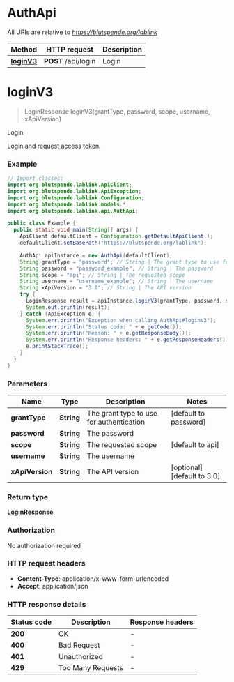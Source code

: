 # AuthApi

All URIs are relative to *https://blutspende.org/lablink*

| Method | HTTP request | Description |
|------------- | ------------- | -------------|
| [**loginV3**](AuthApi.md#loginV3) | **POST** /api/login | Login |


<a id="loginV3"></a>
# **loginV3**
> LoginResponse loginV3(grantType, password, scope, username, xApiVersion)

Login

Login and request access token.

### Example
```java
// Import classes:
import org.blutspende.lablink.ApiClient;
import org.blutspende.lablink.ApiException;
import org.blutspende.lablink.Configuration;
import org.blutspende.lablink.models.*;
import org.blutspende.lablink.api.AuthApi;

public class Example {
  public static void main(String[] args) {
    ApiClient defaultClient = Configuration.getDefaultApiClient();
    defaultClient.setBasePath("https://blutspende.org/lablink");

    AuthApi apiInstance = new AuthApi(defaultClient);
    String grantType = "password"; // String | The grant type to use for authentication
    String password = "password_example"; // String | The password
    String scope = "api"; // String | The requested scope
    String username = "username_example"; // String | The username
    String xApiVersion = "3.0"; // String | The API version
    try {
      LoginResponse result = apiInstance.loginV3(grantType, password, scope, username, xApiVersion);
      System.out.println(result);
    } catch (ApiException e) {
      System.err.println("Exception when calling AuthApi#loginV3");
      System.err.println("Status code: " + e.getCode());
      System.err.println("Reason: " + e.getResponseBody());
      System.err.println("Response headers: " + e.getResponseHeaders());
      e.printStackTrace();
    }
  }
}
```

### Parameters

| Name | Type | Description  | Notes |
|------------- | ------------- | ------------- | -------------|
| **grantType** | **String**| The grant type to use for authentication | [default to password] |
| **password** | **String**| The password | |
| **scope** | **String**| The requested scope | [default to api] |
| **username** | **String**| The username | |
| **xApiVersion** | **String**| The API version | [optional] [default to 3.0] |

### Return type

[**LoginResponse**](LoginResponse.md)

### Authorization

No authorization required

### HTTP request headers

 - **Content-Type**: application/x-www-form-urlencoded
 - **Accept**: application/json

### HTTP response details
| Status code | Description | Response headers |
|-------------|-------------|------------------|
| **200** | OK |  -  |
| **400** | Bad Request |  -  |
| **401** | Unauthorized |  -  |
| **429** | Too Many Requests |  -  |

